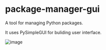 # package-manager-gui
A tool for managing Python packages.

It uses PySimpleGUI for buliding user interface.

![image](https://user-images.githubusercontent.com/95117217/159170954-b006c5f5-dfc6-42e5-9bc5-cd3026d2087a.png)
